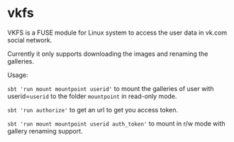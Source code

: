 # vkfs
VKFS is a FUSE module for Linux system to access the user data in vk.com social network.

Currently it only supports downloading the images and renaming the galleries.

Usage:

`sbt 'run mount mountpoint userid'` to mount the galleries of user with userid=`userid` to the folder `mountpoint` in read-only mode.

`sbt 'run authorize'` to get an url to get you access token.

`sbt 'run mount mountpoint userid auth_token'` to mount in r/w mode with gallery renaming support.
